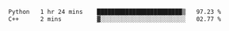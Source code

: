 <!--START_SECTION:waka-->

```txt
Python   1 hr 24 mins    ████████████████████████▒   97.23 %
C++      2 mins          ▓░░░░░░░░░░░░░░░░░░░░░░░░   02.77 %
```

<!--END_SECTION:waka-->
